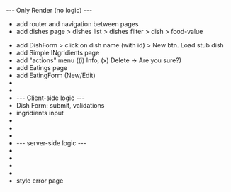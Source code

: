 --- Only Render (no logic) ---

- add router and navigation between pages
- add dishes page > dishes list > dishes filter > dish > food-value

* add DishForm > click on dish name (with id) > New btn. Load stub dish
* add Simple INgridients page
* add "actions" menu ((i) Info, (x) Delete -> Are you sure?)
* add Eatings page
* add EatingForm (New/Edit)
*
*
* --- Client-side logic ---
* Dish Form: submit, validations
* ingridients input
*
*
*
* --- server-side logic ---
*
*
*
*
* style error page
